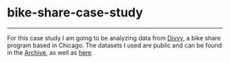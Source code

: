 # bike-share-case-study
-------
For this case study I am going to be analyzing data from [Divvy,](https://www.divvybikes.com) a bike share program based in Chicago. The datasets I used are public and can be found in the [Archive](https://github.com/aaronjoslinwangdu/bike-share-case-study/tree/master/Archive), as well as [here](https://divvy-tripdata.s3.amazonaws.com/index.html).



